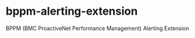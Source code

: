 bppm-alerting-extension
=======================

BPPM (BMC ProactiveNet Performance Management) Alerting Extension
